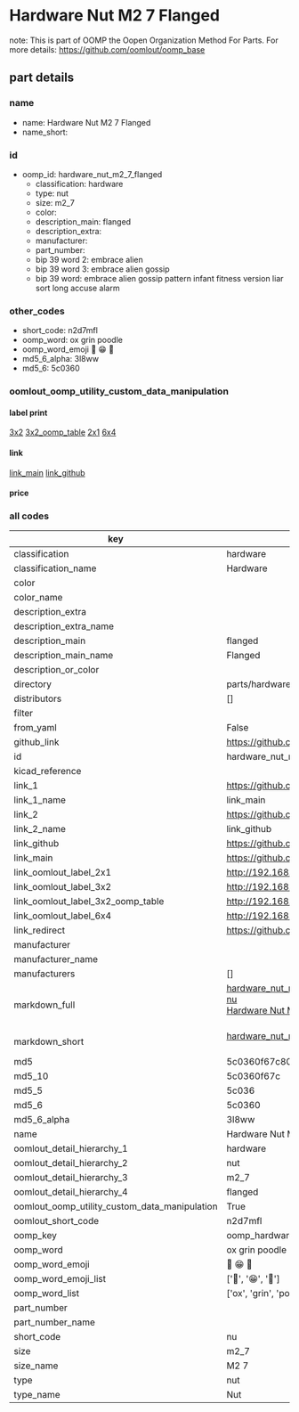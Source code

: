# Hardware Nut M2 7 Flanged  

note: This is part of OOMP the Oopen Organization Method For Parts. For more details: https://github.com/oomlout/oomp_base

##  part details
  







### name
* name: Hardware Nut M2 7 Flanged
* name_short: 
### id
* oomp_id: hardware_nut_m2_7_flanged
  * classification: hardware
  * type: nut
  * size: m2_7
  * color: 
  * description_main: flanged
  * description_extra: 
  * manufacturer: 
  * part_number: 
  * bip 39 word 2: embrace alien
  * bip 39 word 3: embrace alien gossip
  * bip 39 word: embrace alien gossip pattern infant fitness version liar sort long accuse alarm

### other_codes
* short_code: n2d7mfl
* oomp_word: ox grin poodle
* oomp_word_emoji :ox: :grin: :poodle:
* md5_6_alpha: 3l8ww
* md5_6: 5c0360






### oomlout_oomp_utility_custom_data_manipulation
#### label print
[3x2](http://192.168.1.245:1112/?label=oomp%203l8ww)
[3x2_oomp_table](http://192.168.1.108:1112/?label=oomp%203l8ww)
[2x1](http://192.168.1.242:1112/?label=oomp%203l8ww)
[6x4](http://192.168.1.55:1112/?label=oomp%203l8ww)    

#### link

[link_main](https://github.com/oomlout/oomlout_oomp_version_1_messy/tree/main/parts/hardware_nut_m2_7_flanged) [link_github](https://github.com/oomlout/oomlout_oomp_version_1_messy/tree/main/parts/hardware_nut_m2_7_flanged)                             

#### price







### all codes 
| key | value |  
| --- | --- |  
| classification | hardware |  
| classification_name | Hardware |  
| color |  |  
| color_name |  |  
| description_extra |  |  
| description_extra_name |  |  
| description_main | flanged |  
| description_main_name | Flanged |  
| description_or_color |   |  
| directory | parts/hardware_nut_m2_7_flanged |  
| distributors | [] |  
| filter |  |  
| from_yaml | False |  
| github_link | https://github.com/oomlout/oomlout_oomp_part_src/tree/main/parts/hardware_nut_m2_7_flanged |  
| id | hardware_nut_m2_7_flanged |  
| kicad_reference |  |  
| link_1 | https://github.com/oomlout/oomlout_oomp_version_1_messy/tree/main/parts/hardware_nut_m2_7_flanged |  
| link_1_name | link_main |  
| link_2 | https://github.com/oomlout/oomlout_oomp_version_1_messy/tree/main/parts/hardware_nut_m2_7_flanged |  
| link_2_name | link_github |  
| link_github | https://github.com/oomlout/oomlout_oomp_version_1_messy/tree/main/parts/hardware_nut_m2_7_flanged |  
| link_main | https://github.com/oomlout/oomlout_oomp_version_1_messy/tree/main/parts/hardware_nut_m2_7_flanged |  
| link_oomlout_label_2x1 | http://192.168.1.242:1112/?label=oomp%203l8ww |  
| link_oomlout_label_3x2 | http://192.168.1.245:1112/?label=oomp%203l8ww |  
| link_oomlout_label_3x2_oomp_table | http://192.168.1.108:1112/?label=oomp%203l8ww |  
| link_oomlout_label_6x4 | http://192.168.1.55:1112/?label=oomp%203l8ww |  
| link_redirect | https://github.com/oomlout/oomlout_oomp_version_1_messy/tree/main/parts/hardware_nut_m2_7_flanged |  
| manufacturer |  |  
| manufacturer_name |  |  
| manufacturers | [] |  
| markdown_full | [hardware_nut_m2_7_flanged](none)<br>[nu](none)<br>[Hardware Nut M2 7 Flanged](none)<br><br> |  
| markdown_short | [hardware_nut_m2_7_flanged](none)<br><br> |  
| md5 | 5c0360f67c80de595fb9aa14c9c19244 |  
| md5_10 | 5c0360f67c |  
| md5_5 | 5c036 |  
| md5_6 | 5c0360 |  
| md5_6_alpha | 3l8ww |  
| name | Hardware Nut M2 7 Flanged |  
| oomlout_detail_hierarchy_1 | hardware |  
| oomlout_detail_hierarchy_2 | nut |  
| oomlout_detail_hierarchy_3 | m2_7 |  
| oomlout_detail_hierarchy_4 | flanged |  
| oomlout_oomp_utility_custom_data_manipulation | True |  
| oomlout_short_code | n2d7mfl |  
| oomp_key | oomp_hardware_nut_m2_7_flanged |  
| oomp_word | ox grin poodle |  
| oomp_word_emoji | :ox: :grin: :poodle: |  
| oomp_word_emoji_list | [':ox:', ':grin:', ':poodle:'] |  
| oomp_word_list | ['ox', 'grin', 'poodle'] |  
| part_number |  |  
| part_number_name |  |  
| short_code | nu |  
| size | m2_7 |  
| size_name | M2 7 |  
| type | nut |  
| type_name | Nut |  
